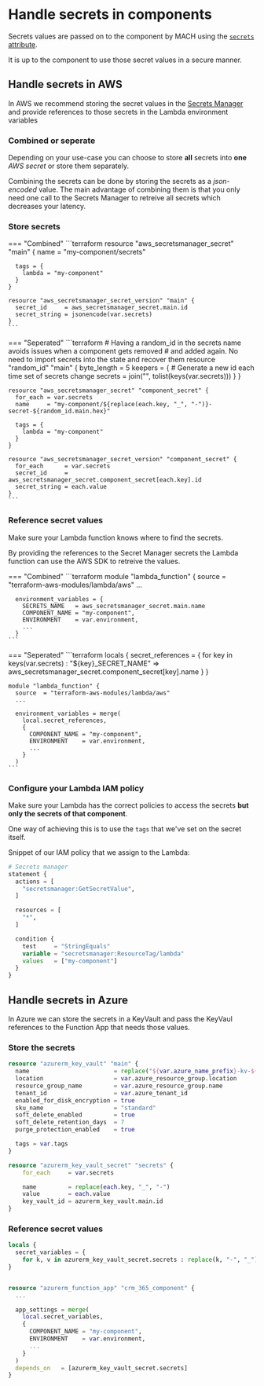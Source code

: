 # Handle secrets in components

Secrets values are passed on to the component by MACH using the
[`secrets` attribute](../../reference/syntax/sites.md#components).

It is up to the component to use those secret values in a secure manner.

## Handle secrets in AWS

In AWS we recommend storing the secret values in the
[Secrets Manager](https://aws.amazon.com/secrets-manager/) and provide
references to those secrets in the Lambda environment variables

### Combined or seperate

Depending on your use-case you can choose to store **all** secrets into **one** *AWS secret* or store them separately.

Combining the secrets can be done by storing the secrets as a *json-encoded*
value. The main advantage of combining them is that you only need one call to
the Secrets Manager to retreive all secrets which decreases your latency.

### Store secrets

=== "Combined"
    ```terraform
    resource "aws_secretsmanager_secret" "main" {
      name     = "my-component/secrets"

      tags = {
        lambda = "my-component"
      }
    }

    resource "aws_secretsmanager_secret_version" "main" {
      secret_id     = aws_secretsmanager_secret.main.id
      secret_string = jsonencode(var.secrets)
    }
    ```

=== "Seperated"
    ```terraform
    # Having a random_id in the secrets name avoids issues when a component gets removed
    # and added again. No need to import secrets into the state and recover them
    resource "random_id" "main" {
      byte_length = 5
      keepers = {
        # Generate a new id each time set of secrets change
        secrets = join("", tolist(keys(var.secrets)))
      }
    }

    resource "aws_secretsmanager_secret" "component_secret" {
      for_each = var.secrets
      name     = "my-component/${replace(each.key, "_", "-")}-secret-${random_id.main.hex}"

      tags = {
        lambda = "my-component"
      }
    }

    resource "aws_secretsmanager_secret_version" "component_secret" {
      for_each      = var.secrets
      secret_id     = aws_secretsmanager_secret.component_secret[each.key].id
      secret_string = each.value
    }
    ```

### Reference secret values

Make sure your Lambda function knows where to find the secrets.

By providing the references to the Secret Manager secrets the Lambda function
can use the AWS SDK to retreive the values.

=== "Combined"
    ```terraform
    module "lambda_function" {
      source  = "terraform-aws-modules/lambda/aws"
      ...

      environment_variables = {
        SECRETS_NAME   = aws_secretsmanager_secret.main.name
        COMPONENT_NAME = "my-component",
        ENVIRONMENT    = var.environment,
        ...
      }
    ```

=== "Seperated"
    ```terraform
    locals {
      secret_references = {
        for key in keys(var.secrets) : "${key}_SECRET_NAME" => aws_secretsmanager_secret.component_secret[key].name
      }
    }

    module "lambda_function" {
      source  = "terraform-aws-modules/lambda/aws"
      ...

      environment_variables = merge(
        local.secret_references,
        {
          COMPONENT_NAME = "my-component",
          ENVIRONMENT    = var.environment,
          ...
        }
      )
    ```

### Configure your Lambda IAM policy

Make sure your Lambda has the correct policies to access the secrets
**but only the secrets of that component**.

One way of achieving this is to use the `tags` that we've set on the secret
itself.

Snippet of our IAM policy that we assign to the Lambda:
```terraform
# Secrets manager
statement {
  actions = [
    "secretsmanager:GetSecretValue",
  ]

  resources = [
    "*",
  ]

  condition {
    test     = "StringEquals"
    variable = "secretsmanager:ResourceTag/lambda"
    values   = ["my-component"]
  }
}
```

## Handle secrets in Azure

In Azure we can store the secrets in a KeyVault and pass the KeyVaul references
to the Function App that needs those values.

### Store the secrets

```terraform
resource "azurerm_key_vault" "main" {
  name                        = replace("${var.azure_name_prefix}-kv-${var.azure_short_name}", "-", "")
  location                    = var.azure_resource_group.location
  resource_group_name         = var.azure_resource_group.name
  tenant_id                   = var.azure_tenant_id
  enabled_for_disk_encryption = true
  sku_name                    = "standard"
  soft_delete_enabled         = true
  soft_delete_retention_days  = 7
  purge_protection_enabled    = true

  tags = var.tags
}

resource "azurerm_key_vault_secret" "secrets" {
    for_each     = var.secrets

    name         = replace(each.key, "_", "-")
    value        = each.value
    key_vault_id = azurerm_key_vault.main.id
}
```

### Reference secret values

```terraform
locals {
  secret_variables = {
    for k, v in azurerm_key_vault_secret.secrets : replace(k, "-", "_") => "@Microsoft.KeyVault(SecretUri=${azurerm_key_vault.main.vault_uri}secrets/${v.name}/)" }
}


resource "azurerm_function_app" "crm_365_component" {
  ...

  app_settings = merge(
    local.secret_variables,
    {
      COMPONENT_NAME = "my-component",
      ENVIRONMENT    = var.environment,
      ...
    }
  )
  depends_on   = [azurerm_key_vault_secret.secrets]
}
```
